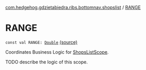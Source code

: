 [com.hedgehog.gdzietabiedra.ribs.bottomnav.shopslist](index.md) / [RANGE](./-r-a-n-g-e.md)

# RANGE

`const val RANGE: `[`Double`](https://kotlinlang.org/api/latest/jvm/stdlib/kotlin/-double/index.html) [(source)](https://github.com/asvid/GdzieTaBiedra/tree/master/app/src/main/java/com/hedgehog/gdzietabiedra/ribs/bottomnav/shopslist/ShopsListInteractor.kt#L30)

Coordinates Business Logic for [ShopsListScope](#).

TODO describe the logic of this scope.

